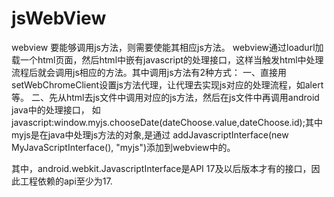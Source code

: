 jsWebView
=========

webview 要能够调用js方法，则需要使能其相应js方法。
webview通过loadurl加载一个html页面，然后html中嵌有javascript的处理接口，这样当触发html中处理流程后就会调用js相应的方法。其中调用js方法有2种方式：
一、直接用setWebChromeClient设置js方法代理，让代理去实现js对应的处理流程，如alert等。
二、先从html去js文件中调用对应的js方法，然后在js文件中再调用android java中的处理接口，
    如javascript:window.myjs.chooseDate(dateChoose.value,dateChoose.id);其中myjs是在java中处理js方法的对象,是通过
    addJavascriptInterface(new MyJavaScriptInterface(), "myjs")添加到webview中的。
    
  其中，android.webkit.JavascriptInterface是API 17及以后版本才有的接口，因此工程依赖的api至少为17.
